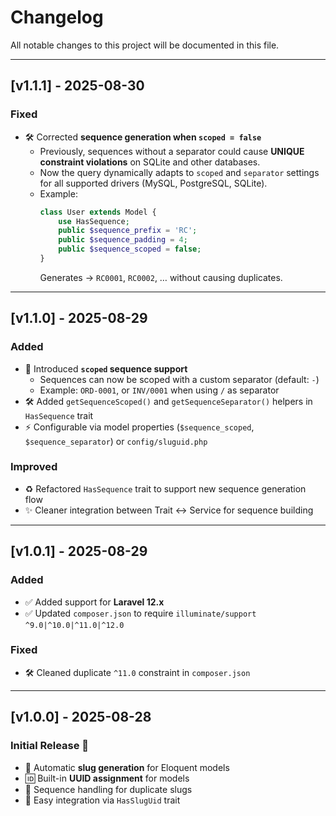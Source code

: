 # Changelog

All notable changes to this project will be documented in this file.

---

## [v1.1.1] - 2025-08-30

### Fixed

- 🛠 Corrected **sequence generation when `scoped = false`**
  - Previously, sequences without a separator could cause **UNIQUE constraint violations** on SQLite and other databases.
  - Now the query dynamically adapts to `scoped` and `separator` settings for all supported drivers (MySQL, PostgreSQL, SQLite).
  - Example:
    ```php
    class User extends Model {
        use HasSequence;
        public $sequence_prefix = 'RC';
        public $sequence_padding = 4;
        public $sequence_scoped = false;
    }
    ```
    Generates → `RC0001`, `RC0002`, … without causing duplicates.

---

## [v1.1.0] - 2025-08-29

### Added

- 🔢 Introduced **`scoped` sequence support**
  - Sequences can now be scoped with a custom separator (default: `-`)
  - Example: `ORD-0001`, or `INV/0001` when using `/` as separator
- 🛠 Added `getSequenceScoped()` and `getSequenceSeparator()` helpers in `HasSequence` trait
- ⚡ Configurable via model properties (`$sequence_scoped`, `$sequence_separator`) or `config/sluguid.php`

### Improved

- ♻️ Refactored `HasSequence` trait to support new sequence generation flow
- ✨ Cleaner integration between Trait ↔ Service for sequence building

---

## [v1.0.1] - 2025-08-29

### Added

- ✅ Added support for **Laravel 12.x**
- ✅ Updated `composer.json` to require `illuminate/support` `^9.0|^10.0|^11.0|^12.0`

### Fixed

- 🛠 Cleaned duplicate `^11.0` constraint in `composer.json`

---

## [v1.0.0] - 2025-08-28

### Initial Release 🎉

- 🚀 Automatic **slug generation** for Eloquent models
- 🆔 Built-in **UUID assignment** for models
- 🔢 Sequence handling for duplicate slugs
- 🧩 Easy integration via `HasSlugUid` trait
